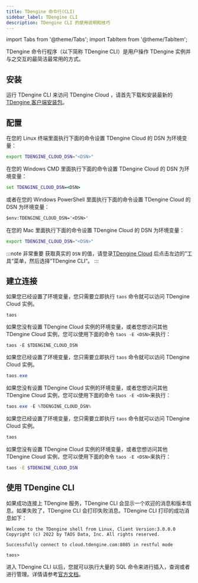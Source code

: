 ```yaml
---
title: TDengine 命令行(CLI)
sidebar_label: TDengine CLI
description: TDengine CLI 的使用说明和技巧
---
```


<!-- exclude -->

import Tabs from '@theme/Tabs';
import TabItem from '@theme/TabItem';

<!-- exclude-end -->

TDengine 命令行程序（以下简称 TDengine CLI）是用户操作 TDengine 实例并与之交互的最简洁最常用的方式。

## 安装

运行 TDengine CLI 来访问 TDengine Cloud ，请首先下载和安装最新的 [TDengine 客户端安装包](https://docs.taosdata.com/releases/tdengine/)。

## 配置

<Tabs defaultValue="linux" groupId="sys">
<TabItem value="linux" label="在Linux上面配置">

在您的 Linux 终端里面执行下面的命令设置 TDengine Cloud 的 DSN 为环境变量：

```bash
export TDENGINE_CLOUD_DSN="<DSN>"
```

</TabItem>
<TabItem value="windows" label="Config on Windows (beta)" groupId="sys">

在您的 Windows CMD 里面执行下面的命令设置 TDengine Cloud 的 DSN 为环境变量：

```cmd
set TDENGINE_CLOUD_DSN=<DSN>
```

或者在您的 Windows PowerShell 里面执行下面的命令设置 TDengine Cloud 的 DSN 为环境变量：

```cmd
$env:TDENGINE_CLOUD_DSN='<DSN>'
```

</TabItem>
<TabItem value="mac" label="Config on Mac (beta)" groupId="sys">

在您的 Mac 里面执行下面的命令设置 TDengine Cloud 的 DSN 为环境变量：

```bash
export TDENGINE_CLOUD_DSN="<DSN>"
```

</TabItem>
</Tabs>

<!-- exclude -->

:::note 非常重要
获取真实的 `DSN` 的值，请登录[TDengine Cloud](https://cloud.taosdata.com) 后点击左边的”工具“菜单，然后选择”TDengine CLI“。
:::

<!-- exclude-end -->

## 建立连接

<Tabs defaultValue="linux" groupId="sys">
<TabItem value="linux" label="在 Linux 上面建立连接">

如果您已经设置了环境变量，您只需要立即执行 `taos` 命令就可以访问 TDengine Cloud 实例。

```
taos
```

如果您没有设置 TDengine Cloud 实例的环境变量，或者您想访问其他 TDengine Cloud 实例，您可以使用下面的命令 `taos -E <DSN>`来执行：

```
taos -E $TDENGINE_CLOUD_DSN
```

</TabItem>
<TabItem value="windows" label="在 Windows 上面建立连接 (测试版本)">

如果您已经设置了环境变量，您只需要立即执行 `taos` 命令就可以访问 TDengine Cloud 实例。

```powershell
taos.exe
```

如果您没有设置 TDengine Cloud 实例的环境变量，或者您想访问其他 TDengine Cloud 实例，您可以使用下面的命令 `taos -E <DSN>`来执行：

```powershell
taos.exe -E %TDENGINE_CLOUD_DSN%
```

</TabItem>
<TabItem value="mac" label="在 Mac 上面建立连接 (测试版本)">

如果您已经设置了环境变量，您只需要立即执行 `taos` 命令就可以访问 TDengine Cloud 实例。

```bash
taos
```

如果您没有设置 TDengine Cloud 实例的环境变量，或者您想访问其他 TDengine Cloud 实例，您可以使用下面的命令 `taos -E <DSN>`来执行：

```bash
taos -E $TDENGINE_CLOUD_DSN
```

</TabItem>
</Tabs>

## 使用 TDengine CLI

如果成功连接上 TDengine 服务，TDengine CLI 会显示一个欢迎的消息和版本信息。如果失败了，TDengine CLI 会打印失败消息。TDengine CLI 打印的成功消息如下：

```text
Welcome to the TDengine shell from Linux, Client Version:3.0.0.0
Copyright (c) 2022 by TAOS Data, Inc. All rights reserved.

Successfully connect to cloud.tdengine.com:8085 in restful mode

taos>
```

进入 TDengine CLI 以后，您就可以执行大量的 SQL 命令来进行插入，查询或者进行管理。详情请参考[官方文档](https://docs.taosdata.com/reference/taos-shell#execute-sql-script-file)。
